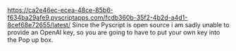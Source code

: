 https://ca2e46ec-ecea-48ce-85b6-f634ba29afe9.pyscriptapps.com/fcdb360b-35f2-4b2d-a4d1-8cef68e72655/latest/
Since the Pyscript is open source i am sadly unable to provide an OpenAI key, so you are going to have to put your own key into the Pop up box.
